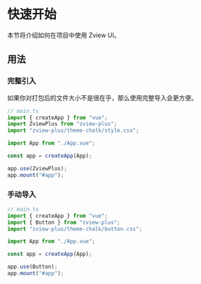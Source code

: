 # 快速开始

本节将介绍如何在项目中使用 Zview UI。

## 用法

### 完整引入

如果你对打包后的文件大小不是很在乎，那么使用完整导入会更方便。

```ts
// main.ts
import { createApp } from "vue";
import ZviewPlus from "zview-plus";
import "zview-plus/theme-chalk/style.css";

import App from "./App.vue";

const app = createApp(App);

app.use(ZviewPlus);
app.mount("#app");
```

### 手动导入

```ts
// main.ts
import { createApp } from "vue";
import { Button } from "zview-plus";
import "zview-plus/theme-chalk/button.css";

import App from "./App.vue";

const app = createApp(App);

app.use(Button);
app.mount("#app");
```
